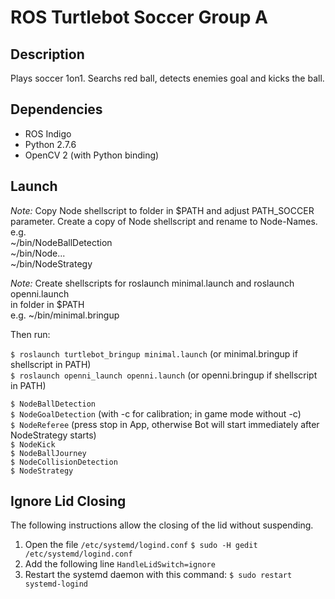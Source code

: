 # ROS Turtlebot Soccer Group A

## Description
Plays soccer 1on1.
Searchs red ball, detects enemies goal and kicks the ball.


## Dependencies 

- ROS Indigo
- Python 2.7.6
- OpenCV 2 (with Python binding)

## Launch

_Note:_ Copy Node shellscript to folder in $PATH and adjust PATH_SOCCER 
parameter. Create a copy of Node shellscript and rename to Node-Names.  
e.g.  
~/bin/NodeBallDetection   
~/bin/Node...   
~/bin/NodeStrategy   

_Note:_ Create shellscripts for roslaunch minimal.launch and roslaunch openni.launch    
in folder in $PATH  
e.g. ~/bin/minimal.bringup   

Then run:

```$ roslaunch turtlebot_bringup minimal.launch``` (or minimal.bringup if shellscript in PATH)   
```$ roslaunch openni_launch openni.launch``` (or openni.bringup if shellscript in PATH)   

```$ NodeBallDetection```   
```$ NodeGoalDetection``` (with -c for calibration; in game mode without -c)   
```$ NodeReferee``` (press stop in App, otherwise Bot will start immediately after NodeStrategy starts)   
```$ NodeKick```   
```$ NodeBallJourney```   
```$ NodeCollisionDetection```   
```$ NodeStrategy```    


## Ignore Lid Closing
The following instructions allow the closing of the lid without suspending.

1. Open the file ```/etc/systemd/logind.conf```
```$ sudo -H gedit /etc/systemd/logind.conf```
2. Add the following line 
```HandleLidSwitch=ignore```
3. Restart the systemd daemon with this command:
```$ sudo restart systemd-logind```

